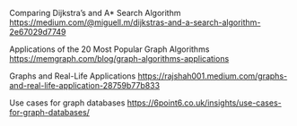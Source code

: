 Comparing Dijkstra’s and A* Search Algorithm
https://medium.com/@miguell.m/dijkstras-and-a-search-algorithm-2e67029d7749

Applications of the 20 Most Popular Graph Algorithms
https://memgraph.com/blog/graph-algorithms-applications

Graphs and Real-Life Applications
https://rajshah001.medium.com/graphs-and-real-life-application-28759b77b833

Use cases for graph databases
https://6point6.co.uk/insights/use-cases-for-graph-databases/